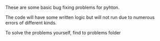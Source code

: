 These are some basic bug fixing problems for pyhton.

The code will have some written logic but will not run due to numerous errors of different kinds.

To solve the problems yourself, find to problems folder
